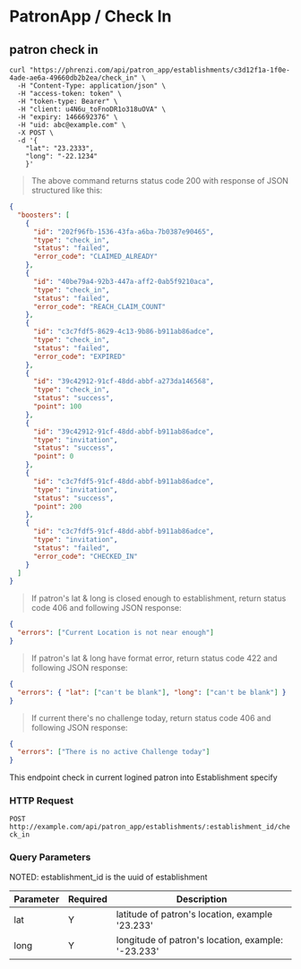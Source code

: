 # PatronApp / Check In

## patron check in

```shell
curl "https://phrenzi.com/api/patron_app/establishments/c3d12f1a-1f0e-4ade-ae6a-49660db2b2ea/check_in" \
  -H "Content-Type: application/json" \
  -H "access-token: token" \
  -H "token-type: Bearer" \
  -H "client: u4N6u_toFnoDR1o318uOVA" \
  -H "expiry: 1466692376" \
  -H "uid: abc@example.com" \
  -X POST \
  -d '{
    "lat": "23.2333",
    "long": "-22.1234"
    }'
```

> The above command returns status code 200 with response of JSON structured like this:

```json
{
  "boosters": [
    {
      "id": "202f96fb-1536-43fa-a6ba-7b0387e90465",
      "type": "check_in",
      "status": "failed",
      "error_code": "CLAIMED_ALREADY"
    },
    {
      "id": "40be79a4-92b3-447a-aff2-0ab5f9210aca",
      "type": "check_in",
      "status": "failed",
      "error_code": "REACH_CLAIM_COUNT"
    },
    {
      "id": "c3c7fdf5-8629-4c13-9b86-b911ab86adce",
      "type": "check_in",
      "status": "failed",
      "error_code": "EXPIRED"
    },
    {
      "id": "39c42912-91cf-48dd-abbf-a273da146568",
      "type": "check_in",
      "status": "success",
      "point": 100
    },
    {
      "id": "39c42912-91cf-48dd-abbf-b911ab86adce",
      "type": "invitation",
      "status": "success",
      "point": 0
    },
    {
      "id": "c3c7fdf5-91cf-48dd-abbf-b911ab86adce",
      "type": "invitation",
      "status": "success",
      "point": 200
    },
    {
      "id": "c3c7fdf5-91cf-48dd-abbf-b911ab86adce",
      "type": "invitation",
      "status": "failed",
      "error_code": "CHECKED_IN"
    }
  ]
}
```

> If patron's lat & long is closed enough to establishment, return status code 406 and following
> JSON response:

```json
{
  "errors": ["Current Location is not near enough"]
}
```

> If patron's lat & long have format error, return status code 422 and following JSON response:

```json
{
  "errors": { "lat": ["can't be blank"], "long": ["can't be blank"] }
}
```

> If current there's no challenge today, return status code 406 and following JSON response:

```json
{
  "errors": ["There is no active Challenge today"]
}
```

This endpoint check in current logined patron into Establishment specify

### HTTP Request

`POST http://example.com/api/patron_app/establishments/:establishment_id/check_in`

### Query Parameters

NOTED: establishment_id is the uuid of establishment

Parameter | Required | Description
--------- | ----------- | -----------
lat | Y | latitude of patron's location, example '23.233'
long | Y | longitude of patron's location, example: '-23.233'
